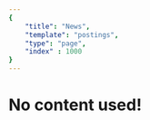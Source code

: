 ```yaml
---
{ 
    "title": "News",
    "template": "postings",
	"type": "page",
	"index" : 1000
}
---
```



# No content used!